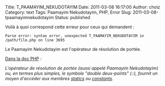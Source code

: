 Title: T\_PAAMAYIM\_NEKUDOTAYIM
Date: 2011-03-08 16:17:00
Author: choiz
Category: text
Tags: Paamayim Nekudotayim, PHP, Error
Slug: 2011-03-08-tpaamayimnekudotayim
Status: published

Voilà à quoi correspond cette erreur pour ceux qui demandent :

    Parse error: syntax error, unexpected T_PAAMAYIM_NEKUDOTAYIM in /path/file.php on line 3695

Le Paamayim Nekudotayim est l'opérateur de résolution de portée.

[Dans la doc PHP](http://fr.php.net/manual/fr/language.oop5.paamayim-nekudotayim.php) :

*L'opérateur de résolution de portée (aussi appelé Paamayim Nekudotayim)
ou, en termes plus simples, le symbole "double deux-points" (::),
fournit un moyen d'accéder aux membres
[statics](http://fr.php.net/manual/fr/language.oop5.static.php) ou
[constants](http://fr.php.net/manual/fr/language.oop5.constants.php).*
